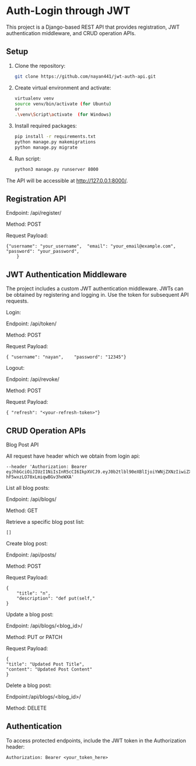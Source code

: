 # Auth-Login through JWT

This project is a Django-based REST API that provides registration, JWT authentication middleware, and CRUD operation APIs.


## Setup

1. Clone the repository:

   ```bash
   git clone https://github.com/nayan441/jwt-auth-api.git

2. Create virtual environment and activate:

   ```bash
   virtualenv venv
   source venv/bin/activate (for Ubuntu)
   or
   .\venv\Script\activate  (for Windows)

3. Install required packages:

   ```bash
   pip install -r requirements.txt
   python manage.py makemigrations
   python manage.py migrate

4. Run script:

   ```bash
   python3 manage.py runserver 8000

The API will be accessible at http://127.0.0.1:8000/.

## Registration API

Endpoint: /api/register/

Method: POST

Request Payload:

    {"username": "your_username",  "email": "your_email@example.com",  "password": "your_password",
        }

## JWT Authentication Middleware
The project includes a custom JWT authentication middleware. JWTs can be obtained by registering and logging in. Use the token for subsequent API requests.

Login:

Endpoint: /api/token/

Method: POST

Request Payload:

    { "username": "nayan",    "password": "12345"}

Logout:

Endpoint: /api/revoke/

Method: POST

Request Payload:

    { "refresh": "<your-refresh-token>"}


## CRUD Operation APIs
Blog Post API

All request have header which we obtain from login api:

    --header 'Authorization: Bearer eyJhbGciOiJIUzI1NiIsInR5cCI6IkpXVCJ9.eyJ0b2tlbl90eXBlIjoiYWNjZXNzIiwiZXhwIjoxNzAzOTQyNjI2LCJpYXQiOjE3MDM5NDIwMjYsImp0aSI6ImQwMjkzMzdmMzQwYTQ4Y2U4NzcyOTc0YjIwOGQyOTc2IiwidXNlcl9pZCI6MX0.4CfXBEbMc7DBBi2gy-hF5wxzLO78xLmiqwBGv3heWXA'

List all blog posts:

Endpoint: /api/blogs/

Method: GET

Retrieve a specific blog post list:

    []

Create blog post:

Endpoint: /api/posts/

Method: POST

Request Payload:

    {
        "title": "n",
        "description": "def put(self,"
    }

Update a blog post:

Endpoint: /api/blogs/<blog_id>/

Method: PUT or PATCH

Request Payload:

    {
    "title": "Updated Post Title",
    "content": "Updated Post Content"
    }

Delete a blog post:

Endpoint:/api/blogs/<blog_id>/

Method: DELETE

## Authentication
To access protected endpoints, include the JWT token in the Authorization header:

    Authorization: Bearer <your_token_here>

